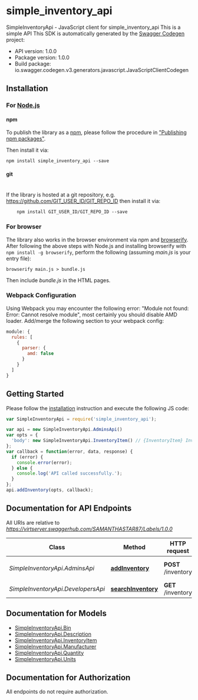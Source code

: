 # simple_inventory_api

SimpleInventoryApi - JavaScript client for simple_inventory_api
This is a simple API
This SDK is automatically generated by the [Swagger Codegen](https://github.com/swagger-api/swagger-codegen) project:

- API version: 1.0.0
- Package version: 1.0.0
- Build package: io.swagger.codegen.v3.generators.javascript.JavaScriptClientCodegen

## Installation

### For [Node.js](https://nodejs.org/)

#### npm

To publish the library as a [npm](https://www.npmjs.com/),
please follow the procedure in ["Publishing npm packages"](https://docs.npmjs.com/getting-started/publishing-npm-packages).

Then install it via:

```shell
npm install simple_inventory_api --save
```

#### git
#
If the library is hosted at a git repository, e.g.
https://github.com/GIT_USER_ID/GIT_REPO_ID
then install it via:

```shell
    npm install GIT_USER_ID/GIT_REPO_ID --save
```

### For browser

The library also works in the browser environment via npm and [browserify](http://browserify.org/). After following
the above steps with Node.js and installing browserify with `npm install -g browserify`,
perform the following (assuming *main.js* is your entry file):

```shell
browserify main.js > bundle.js
```

Then include *bundle.js* in the HTML pages.

### Webpack Configuration

Using Webpack you may encounter the following error: "Module not found: Error:
Cannot resolve module", most certainly you should disable AMD loader. Add/merge
the following section to your webpack config:

```javascript
module: {
  rules: [
    {
      parser: {
        amd: false
      }
    }
  ]
}
```

## Getting Started

Please follow the [installation](#installation) instruction and execute the following JS code:

```javascript
var SimpleInventoryApi = require('simple_inventory_api');

var api = new SimpleInventoryApi.AdminsApi()
var opts = { 
  'body': new SimpleInventoryApi.InventoryItem() // {InventoryItem} Inventory item to add
};
var callback = function(error, data, response) {
  if (error) {
    console.error(error);
  } else {
    console.log('API called successfully.');
  }
};
api.addInventory(opts, callback);
```

## Documentation for API Endpoints

All URIs are relative to *https://virtserver.swaggerhub.com/SAMANTHASTAR87/Labels/1.0.0*

Class | Method | HTTP request | Description
------------ | ------------- | ------------- | -------------
*SimpleInventoryApi.AdminsApi* | [**addInventory**](docs/AdminsApi.md#addInventory) | **POST** /inventory | adds an inventory item
*SimpleInventoryApi.DevelopersApi* | [**searchInventory**](docs/DevelopersApi.md#searchInventory) | **GET** /inventory | searches inventory

## Documentation for Models

 - [SimpleInventoryApi.Bin](docs/Bin.md)
 - [SimpleInventoryApi.Description](docs/Description.md)
 - [SimpleInventoryApi.InventoryItem](docs/InventoryItem.md)
 - [SimpleInventoryApi.Manufacturer](docs/Manufacturer.md)
 - [SimpleInventoryApi.Quantity](docs/Quantity.md)
 - [SimpleInventoryApi.Units](docs/Units.md)

## Documentation for Authorization

 All endpoints do not require authorization.

